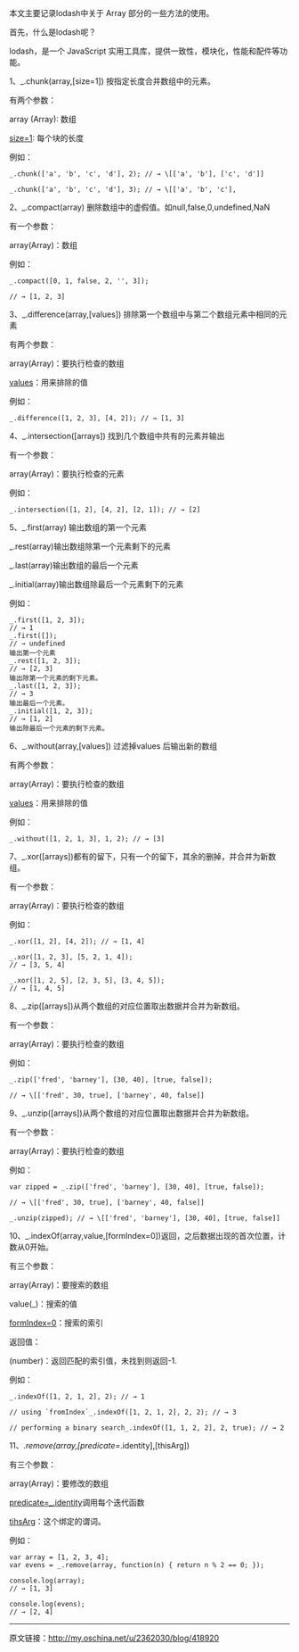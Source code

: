 本文主要记录lodash中关于 Array 部分的一些方法的使用。

首先，什么是lodash呢？

lodash，是一个 JavaScript 实用工具库，提供一致性，模块化，性能和配件等功能。

1、_.chunk(array,[size=1]) 按指定长度合并数组中的元素。

有两个参数：

array (Array): 数组

[size=1](number): 每个块的长度

例如：

```
_.chunk(['a', 'b', 'c', 'd'], 2); // → \[['a', 'b'], ['c', 'd']]

_.chunk(['a', 'b', 'c', 'd'], 3); // → \[['a', 'b', 'c'],
```

2、_.compact(array) 删除数组中的虚假值。如null,false,0,undefined,NaN

有一个参数：

array(Array)：数组

例如：

```
_.compact([0, 1, false, 2, '', 3]);  

// → [1, 2, 3]
```

3、_.difference(array,[values]) 排除第一个数组中与第二个数组元素中相同的元素

有两个参数：

array(Array)：要执行检查的数组

[values](Array)：用来排除的值

例如：

```
_.difference([1, 2, 3], [4, 2]); // → [1, 3]
```

4、_.intersection([arrays]) 找到几个数组中共有的元素并输出

有一个参数：

array(Array)：要执行检查的元素

例如：

```
_.intersection([1, 2], [4, 2], [2, 1]); // → [2]
```

5、_.first(array) 输出数组的第一个元素

_.rest(array)输出数组除第一个元素剩下的元素

_.last(array)输出数组的最后一个元素

_.initial(array)输出数组除最后一个元素剩下的元素

例如：

```
_.first([1, 2, 3]);  
// → 1  
_.first([]);  
// → undefined  
输出第一个元素  
_.rest([1, 2, 3]);  
// → [2, 3]  
输出除第一个元素的剩下元素。  
_.last([1, 2, 3]);  
// → 3  
输出最后一个元素。  
_.initial([1, 2, 3]);  
// → [1, 2]  
输出除最后一个元素的剩下元素。
```

6、_.without(array,[values]) 过滤掉values 后输出新的数组

有两个参数：

array(Array)：要执行检查的数组

[values](...)：用来排除的值

例如：

```
_.without([1, 2, 1, 3], 1, 2); // → [3]
```

7、_.xor([arrays])都有的留下，只有一个的留下，其余的删掉，并合并为新数组。

有一个参数：

array(Array)：要执行检查的数组

例如：

```
_.xor([1, 2], [4, 2]); // → [1, 4]

_.xor([1, 2, 3], [5, 2, 1, 4]);  
// → [3, 5, 4]

_.xor([1, 2, 5], [2, 3, 5], [3, 4, 5]);  
// → [1, 4, 5]
```

8、_.zip([arrays])从两个数组的对应位置取出数据并合并为新数组。

有一个参数：

array(Array)：要执行检查的数组

例如：

```
_.zip(['fred', 'barney'], [30, 40], [true, false]);

// → \[['fred', 30, true], ['barney', 40, false]]
```

9、_.unzip([arrays])从两个数组的对应位置取出数据并合并为新数组。

有一个参数：

array(Array)：要执行检查的数组

例如：

```
var zipped = _.zip(['fred', 'barney'], [30, 40], [true, false]);

// → \[['fred', 30, true], ['barney', 40, false]]

_.unzip(zipped); // → \[['fred', 'barney'], [30, 40], [true, false]]
```

10、_.indexOf(array,value,[formIndex=0])返回，之后数据出现的首次位置，计数从0开始。

有三个参数：

array(Array)：要搜索的数组

value(_)：搜索的值

[formIndex=0](boolean|number)：搜索的索引

返回值：

(number)：返回匹配的索引值，未找到则返回-1.

例如：

```
_.indexOf([1, 2, 1, 2], 2); // → 1

// using `fromIndex`_.indexOf([1, 2, 1, 2], 2, 2); // → 3

// performing a binary search_.indexOf([1, 1, 2, 2], 2, true); // → 2
```

11、*.remove(array,[predicate=*.identity],[thisArg])

有三个参数：

array(Array)：要修改的数组

[predicate=_.identity](function/object/string)调用每个迭代函数

[tihsArg](*)：这个绑定的谓词。

例如：

```
var array = [1, 2, 3, 4];  
var evens = _.remove(array, function(n) { return n % 2 == 0; });

console.log(array);  
// → [1, 3]

console.log(evens);  
// → [2, 4]
```

---

原文链接：http://my.oschina.net/u/2362030/blog/418920
